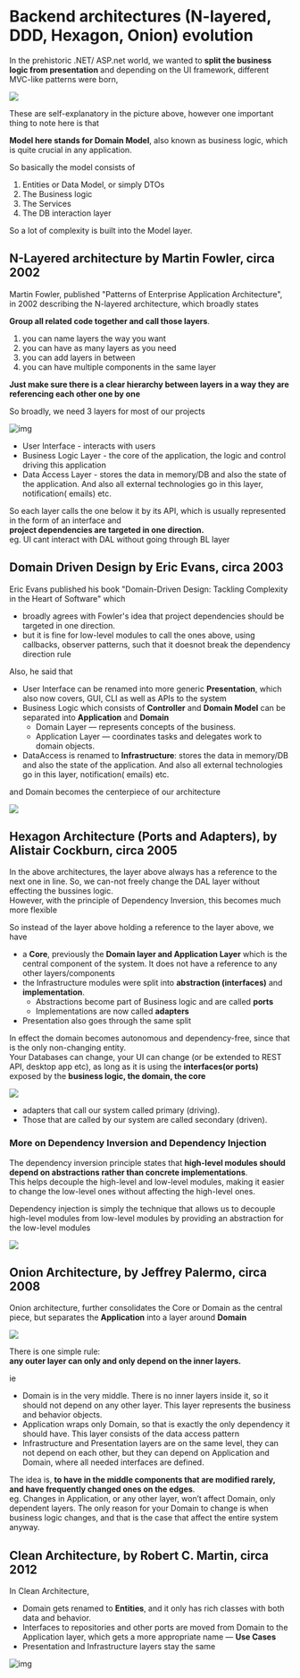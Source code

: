# Backend architectures (N-layered, DDD, Hexagon, Onion) evolution

In the prehistoric .NET/ ASP.net world, we wanted to **split the business logic from presentation** and depending on the UI framework, different MVC-like patterns were born,

![](imgs/mvc.png)

These are self-explanatory in the picture above, however one important thing to note here is that

**Model here stands for Domain Model**, also known as business logic, which is quite crucial in any application.

So basically the model consists of 
1. Entities or Data Model, or simply DTOs
2. The Business logic
3. The Services
4. The DB interaction layer


So a lot of complexity is built into the Model layer.

## N-Layered architecture by Martin Fowler, circa 2002

Martin Fowler, published "Patterns of Enterprise Application Architecture", in 2002 describing the N-layered architecture, which broadly states

**Group all related code together and call those layers**.
   1. you can name layers the way you want
   2. you can have as many layers as you need
   3. you can add layers in between 
   4. you can have multiple components in the same layer 
   
**Just make sure there is a clear hierarchy between layers in a way they are referencing each other one by one**

So broadly, we need 3 layers for most of our projects

![img](imgs/n-layer.png)

* User Interface - interacts with users
* Business Logic Layer - the core of the application, the logic and control driving this application
* Data Access Layer - stores the data in memory/DB and also the state of the application. And also all external technologies go in this layer, notification( emails) etc.

So each layer calls the one below it by its API, which is usually represented in the form of an interface and  
**project dependencies are targeted in one direction.**  
eg. UI cant interact with DAL without going through BL layer

## Domain Driven Design by Eric Evans, circa 2003

Eric Evans published his book "Domain-Driven Design: Tackling Complexity in the Heart of Software" which 
* broadly agrees with Fowler's idea that project dependencies should be targeted in one direction.
* but it is fine for low-level modules to call the ones above, using callbacks, observer patterns, such that it doesnot break the dependency direction rule

Also, he said that
* User Interface can be renamed into more generic **Presentation**, which also now covers, GUI, CLI as well as APIs to the system 
* Business Logic which consists of **Controller** and **Domain Model** can be separated into **Application** and **Domain**
  * Domain Layer — represents concepts of the business. 
  * Application Layer — coordinates tasks and delegates work to domain objects.
* DataAccess is renamed to **Infrastructure**: stores the data in memory/DB and also the state of the application. And also all external technologies go in this layer, notification( emails) etc.


and Domain becomes the centerpiece of our architecture

![](imgs/ddd.png)

## Hexagon Architecture (Ports and Adapters), by Alistair Cockburn, circa 2005

In the above architectures, the layer above always has a reference to the next one in line. So, we can-not freely change the DAL layer without effecting the bussines logic.  
However, with the principle of Dependency Inversion, this becomes much more flexible  


So instead of the layer above holding a reference to the layer above, we have   
* a **Core**, previously the **Domain layer and Application Layer** which is the central component of the system. It does not have a reference to any other layers/components
* the Infrastructure modules were split into **abstraction (interfaces)** and **implementation**. 
  * Abstractions become part of Business logic and are called **ports**
  * Implementations are now called **adapters**
* Presentation also goes through the same split

In effect the domain becomes autonomous and dependency-free, since that is the only non-changing entity.  
Your Databases can change, your UI can change (or be extended to REST API, desktop app etc), as long as it is using the **interfaces(or ports)** exposed by the **business logic, the domain, the core** 

![](imgs/hexagon.png)

* adapters that call our system called primary (driving). 
* Those that are called by our system are called secondary (driven).



### More on Dependency Inversion and Dependency Injection

The dependency inversion principle states that **high-level modules should depend on abstractions rather than concrete implementations**.   
This helps decouple the high-level and low-level modules, making it easier to change the low-level ones without affecting the high-level ones.

Dependency injection is simply the technique that allows us to decouple high-level modules from low-level modules by providing an abstraction for the low-level modules

![](imgs/dependency-inversion.png)


## Onion Architecture, by Jeffrey Palermo, circa 2008

Onion architecture, further consolidates the Core or Domain as the central piece, but separates the **Application** into a layer around **Domain**

![](imgs/onion.png)

There is one simple rule:  
 **any outer layer can only and only depend on the inner layers.**

ie
* Domain is in the very middle. There is no inner layers inside it, so it should not depend on any other layer. This layer represents the business and behavior objects.
* Application wraps only Domain, so that is exactly the only dependency it should have. This layer consists of the data access pattern
* Infrastructure and Presentation layers are on the same level, they can not depend on each other, but they can depend on Application and Domain, where all needed interfaces are defined.

The idea is, **to have in the middle components that are modified rarely, and have frequently changed ones on the edges**.   
eg. Changes in Application, or any other layer, won’t affect Domain, only dependent layers. The only reason for your Domain to change is when business logic changes, and that is the case that affect the entire system anyway.


## Clean Architecture, by Robert C. Martin, circa 2012
 
In Clean Architecture, 
* Domain gets renamed to **Entities**, and it only has rich classes with both data and behavior.
* Interfaces to repositories and other ports are moved from Domain to the Application layer, which gets a more appropriate name — **Use Cases**
* Presentation and Infrastructure layers stay the same

![img](imgs/CleanArchitecture.jpg)